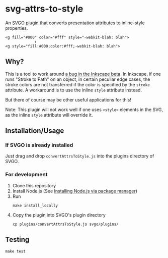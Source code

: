 # svg-attrs-to-style

An [SVGO] plugin that converts presentation attributes to inline-style
properties.

```
<g fill="#000" color="#fff" style="-webkit-blah: blah">
             ⬇
<g style="fill:#000;color:#fff;-webkit-blah: blah">
```

[SVGO]: https://github.com/svg/svgo

## Why?

This is a tool to work around [a bug in the Inkscape beta]. In
Inkscape, if one runs "Stroke to Path" on an object, in certain peculiar edge
cases, the stroke colors are not transferred if the color is specified by the
`stroke` attribute. A workaround is to use the inline `style` attribute
instead.

But there of course may be other useful applications for this!

Note: This plugin will not work well if one uses `<style>` elements in the SVG,
as the inline `style` attribute will override it.

[a bug in the Inkscape beta]: https://gitlab.com/inkscape/inbox/issues/910

## Installation/Usage

### If SVGO is already installed

Just drag and drop `convertAttrsToStyle.js` into the plugins directory of
SVGO.

### For development

1. Clone this repository
2. Install Node.js (See [Installing Node.js via package manager][install-node])
3. Run
    ```
    make install_locally
    ```
4. Copy the plugin into SVGO's plugin directory
    ```
    cp plugins/convertAttrsToStyle.js svgo/plugins/
    ```

[install-node]: https://nodejs.org/en/download/package-manager/

## Testing

```
make test
```
